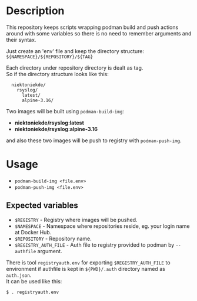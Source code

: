 # Description
This repository keeps scripts wrapping podman build and push actions around with some variables so there is no need to remember arguments and their syntax.
 
Just create an 'env' file and keep the directory structure:  
`${NAMESPACE}/${REPOSITORY}/${TAG}` 
 
Each directory under repository directory is dealt as tag.  
So if the directory structure looks like this:
```
  niektoniekde/
    rsyslog/
      latest/
      alpine-3.16/
```

Two images will be built using `podman-build-img`:
* **niektoniekde/rsyslog:latest**
* **niektoniekde/rsyslog:alpine-3.16**

and also these two images will be push to registry with `podman-push-img`.

# Usage
* ``podman-build-img <file.env>``
* ``podman-push-img <file.env>``

## Expected variables
* ``$REGISTRY`` - Registry where images will be pushed.
* ``$NAMESPACE`` - Namespace where repositories reside, eg. your login name at Docker Hub.
* ``$REPOSITORY`` - Repository name.
* ``$REGISTRY_AUTH_FILE`` - Auth file to registry provided to podman by ``--authfile`` argument. 

There is tool ``registryauth.env`` for exporting ``$REGISTRY_AUTH_FILE`` to environment
if authfile is kept in ``${PWD}/.auth`` directory named as ``auth.json``.  
It can be used like this:  
```
$ . registryauth.env
```

